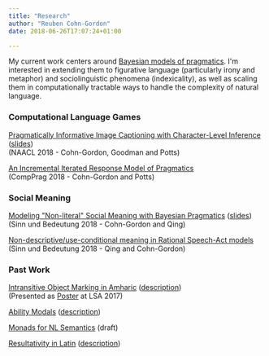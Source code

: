 ```yaml
---
title: "Research"
author: "Reuben Cohn-Gordon"
date: 2018-06-26T17:07:24+01:00

---
```


My current work centers around [Bayesian models of pragmatics](https://reubenharry.github.io/blog/social-reasoning-in-arcadia/). I'm interested in extending them to figurative language (particularly irony and metaphor) and sociolinguistic phenomena (indexicality), as well as scaling them in computationally tractable ways to handle the complexity of natural language.

### Computational Language Games

[Pragmatically Informative Image Captioning with Character-Level Inference](https://arxiv.org/abs/1804.05417) ([slides](/docs/naacl_slides.pdf)) <br/> (NAACL 2018 - Cohn-Gordon, Goodman and Potts)

[An Incremental Iterated Response Model of Pragmatics](/docs/comPragAbstract.pdf) <br/> (CompPrag 2018 - Cohn-Gordon and Potts)

### Social Meaning

[Modeling "Non-literal" Social Meaning with Bayesian Pragmatics](/docs/socialmet.pdf) ([slides](/docs/sub_slides.pdf)) <br/>(Sinn und Bedeutung 2018 - Cohn-Gordon and Qing)

[Non-descriptive/use-conditional meaning in Rational Speech-Act models](/docs/usecond.pdf) <br/> (Sinn und Bedeutung 2018 - Qing and Cohn-Gordon)

### Past Work

[Intransitive Object Marking in Amharic](/docs/amharic.pdf) ([description](/docs/dares-and-warnings-in-amharic/)) <br/> (Presented as [Poster](/docs/amharicposter.pdf) at LSA 2017)

[Ability Modals](/docs/resultatives.pdf) ([description](/docs/ability-modals/))

[Monads for NL Semantics](/docs/monads.pdf) (draft)

[Resultativity in Latin](/docs/modals.pdf) ([description](/docs/resultativity-in-latin/))
